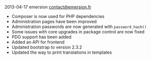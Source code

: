2013-04-17 emersion <contact@emersion.fr>

* Composer is now used for PHP dependencies
* Administration pages have been improved
* Administration passwords are now generated with `password_hash()`
* Some issues with core upgrades in package control are now fixed
* PDO support has been added
* Added an API for frontend
* Updated bootstrap to version 2.3.2
* Updated the way to print translations in templates
